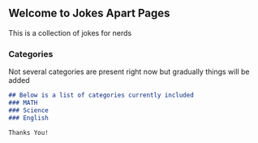 ## Welcome to Jokes Apart Pages

This is a collection of jokes for nerds

### Categories

Not several categories are present right now but gradually things will be added

```markdown
## Below is a list of categories currently included
### MATH
### Science
### English

Thanks You!
